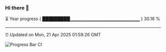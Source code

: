 ### Hi there 👋

⏳ Year progress { █████████▁▁▁▁▁▁▁▁▁▁▁▁▁▁▁▁▁▁▁▁▁ } 30.16 %

---

⏰ Updated on Mon, 21 Apr 2025 01:59:26 GMT

![Progress Bar CI](https://github.com/ZhaoGui/ZhaoGui/workflows/Progress%20Bar%20CI/badge.svg)
